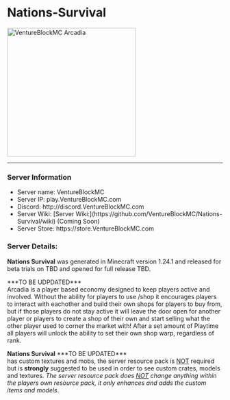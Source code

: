 # Nations-Survival
<img src="https://i.ibb.co/fdFtb31/Venture-Block-Git-Hub-Dark-Aqua.png" alt="VentureBlockMC Arcadia" width="300" height="300">
<hr>
<h3>Server Information</h3>
<ul>
  <li>Server name: VentureBlockMC</li>
  <li>Server IP: play.VentureBlockMC.com</li>
  <li>Discord: http://discord.VentureBlockMC.com</li>
  <li>Server Wiki: [Server Wiki:](https://github.com/VentureBlockMC/Nations-Survival/wiki) (Coming Soon)</li>
  <li>Server Store: https://store.VentureBlockMC.com</li>
</ul>
<h3>Server Details:</h3>
<p><strong>Nations Survival</strong> was generated in Minecraft version 1.24.1 and released for beta trials on TBD and opened for full release TBD.</p>
<p>***TO BE UDPDATED*** <br>Arcadia is a player based economy designed to keep players active and involved.  Without the ability for players to use /shop it encourages players to interact with eachother and build their own shops for players to buy from, but if those players do not stay active it will leave the door open for another player or players to create a shop of their own and start selling what the other player used to corner the market with!  After a set amount of Playtime all players will unlock the ability to set their own shop warp, regardless of rank.</p>
<p><strong>Nations Survival</strong> ***TO BE UPDATED*** <br> has custom textures and mobs, the server resource pack is <u>NOT</u> required but is <strong>strongly</strong> suggested to be used in order to see custom crates, models and textures.  <i>The server resource pack does <u>NOT</u> change anything within the players own resource pack, it only enhances and adds the custom items and models</i>.</p>
